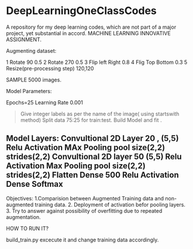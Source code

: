 # DeepLearningOneClassCodes
A repository for my deep learning codes, which are not part of a major project, yet substantial in accord.
MACHINE LEARNING INNOVATIVE ASSIGNMENT.


Augmenting dataset:


1
Rotate 90
0.5
2
Rotate 270
0.5
3
Flip left Right
0.8
4
Flig Top Bottom
0.3
5
Resize(pre-processing step)
120,120

SAMPLE 5000 images.

Model Parameters:

Epochs=25
Learning Rate 0.001

> Give integer labels as per the name of the image( using startswith method)
>Split data 75:25 for train:test.
Build Model and fit .


Model Layers:
Convultional 2D Layer 20 , (5,5)
Relu Activation
MAx Pooling pool size(2,2) strides(2,2)
Convultional 2D layer 50 (5,5)
Relu Activation
Max Pooling pool size(2,2) strides(2,2)
Flatten
Dense 500
Relu Activation
Dense
Softmax
---

Objectives:
1.Comparision between Augmented Training data and non-augmented training data.
2. Deployment of activation befor pooling layers.
3. Try to answer against possibility of overfitting due to repeated augmentation.


HOW TO RUN IT?

build_train.py
excecute it and change training data accordingly.
